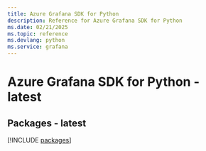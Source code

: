```yaml
---
title: Azure Grafana SDK for Python
description: Reference for Azure Grafana SDK for Python
ms.date: 02/21/2025
ms.topic: reference
ms.devlang: python
ms.service: grafana
---
```

# Azure Grafana SDK for Python - latest
## Packages - latest
[!INCLUDE [packages](grafana-index.md)]